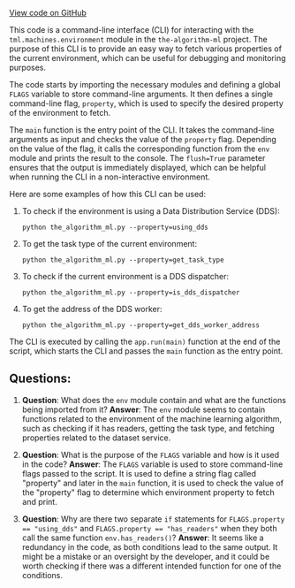 [View code on GitHub](https://github.com/twitter/the-algorithm-ml/blob/master/machines/get_env.py)

This code is a command-line interface (CLI) for interacting with the `tml.machines.environment` module in the `the-algorithm-ml` project. The purpose of this CLI is to provide an easy way to fetch various properties of the current environment, which can be useful for debugging and monitoring purposes.

The code starts by importing the necessary modules and defining a global `FLAGS` variable to store command-line arguments. It then defines a single command-line flag, `property`, which is used to specify the desired property of the environment to fetch.

The `main` function is the entry point of the CLI. It takes the command-line arguments as input and checks the value of the `property` flag. Depending on the value of the flag, it calls the corresponding function from the `env` module and prints the result to the console. The `flush=True` parameter ensures that the output is immediately displayed, which can be helpful when running the CLI in a non-interactive environment.

Here are some examples of how this CLI can be used:

1. To check if the environment is using a Data Distribution Service (DDS):
   ```
   python the_algorithm_ml.py --property=using_dds
   ```

2. To get the task type of the current environment:
   ```
   python the_algorithm_ml.py --property=get_task_type
   ```

3. To check if the current environment is a DDS dispatcher:
   ```
   python the_algorithm_ml.py --property=is_dds_dispatcher
   ```

4. To get the address of the DDS worker:
   ```
   python the_algorithm_ml.py --property=get_dds_worker_address
   ```

The CLI is executed by calling the `app.run(main)` function at the end of the script, which starts the CLI and passes the `main` function as the entry point.
## Questions: 
 1. **Question**: What does the `env` module contain and what are the functions being imported from it?
   **Answer**: The `env` module seems to contain functions related to the environment of the machine learning algorithm, such as checking if it has readers, getting the task type, and fetching properties related to the dataset service.

2. **Question**: What is the purpose of the `FLAGS` variable and how is it used in the code?
   **Answer**: The `FLAGS` variable is used to store command-line flags passed to the script. It is used to define a string flag called "property" and later in the `main` function, it is used to check the value of the "property" flag to determine which environment property to fetch and print.

3. **Question**: Why are there two separate `if` statements for `FLAGS.property == "using_dds"` and `FLAGS.property == "has_readers"` when they both call the same function `env.has_readers()`?
   **Answer**: It seems like a redundancy in the code, as both conditions lead to the same output. It might be a mistake or an oversight by the developer, and it could be worth checking if there was a different intended function for one of the conditions.